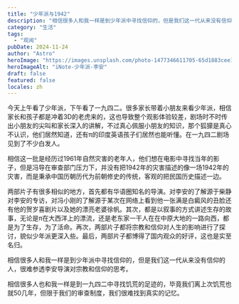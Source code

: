 ```yaml
---
title: "少年派与1942"
description: "相信很多人和我一样是到少年派中寻找信仰的，但是我们这一代从来没有信仰的人，很难参透李安导演的对宗教和信仰的思考。相信很多人也和我一样是到一九四二中寻找饥荒的足迹的，毕竟我们离上次饥荒也就50几年，但限于我们的审查制度，我们很难找到真实的记忆"
category: "生活"
tags:
  - "观阅"
pubDate: 2024-11-24
author: "Astro"
heroImage: "https://images.unsplash.com/photo-1477346611705-65d1883cee1e"
heroImageAlt: "iNote-少年派-李安"
draft: false
featured: false
locales: zh
---
```


今天上午看了少年派，下午看了一九四二。很多家长带着小朋友来看少年派，相信家长和孩子都是冲着3D的老虎来的，这也导致整个观影体验较差，剧场时不时传出小朋友的尖叫和家长深入的讲解，不过真心佩服小朋友的知识，那个狐獴是真心不认识，他们居然知道，还有π的印度英语孩子们居然也能听懂。在一九四二剧场见到了不少白发人。

相信这一批是经历过1961年自然灾害的老年人，他们想在电影中寻找当年的影子，但是冯导在审查部门压力下，并没有把1942年的灾害描述的像一场1942年的灾害，而是秉承中国历朝历代为前朝修史的传统，客观的把民国历史描述一边。

两部片子有很多相似的地方，首先都有华语圈知名的导演。对李安的了解源于柴静对李安的专访，对冯小刚的了解源于某次在网络上看到他一张满是白癜风的丑脸还有他的贺岁喜剧片以及她的漂亮老婆徐帆。其次，都是以叙事的方式讲述生存的故事，无论是π在大西洋上的漂流，还是老东家一干人在在中原大地的一路向西，都是为了生存，为了活命。再次，两部片子都将宗教和信仰对人生的影响进行了探讨，貌似少年派更深入些。最后，两部片子都博得了国内观众的好评，这也是实至名归。

相信很多人和我一样是到少年派中寻找信仰的，但是我们这一代从来没有信仰的人，很难参透李安导演对宗教和信仰的思考。

相信很多人也和我一样是到一九四二中寻找饥荒的足迹的，毕竟我们离上次饥荒也就50几年，但限于我们的审查制度，我们很难找到真实的记忆。
